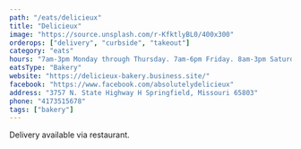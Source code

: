 ```yaml
---
path: "/eats/delicieux"
title: "Delicieux"
image: "https://source.unsplash.com/r-KfktlyBL0/400x300"
orderops: ["delivery", "curbside", "takeout"]
category: "eats"
hours: "7am-3pm Monday through Thursday. 7am-6pm Friday. 8am-3pm Saturday"
eatsType: "Bakery"
website: "https://delicieux-bakery.business.site/"
facebook: "https://www.facebook.com/absolutelydelicieux"
address: "3757 N. State Highway H Springfield, Missouri 65803"
phone: "4173515678"
tags: ["bakery"]
---
```


Delivery available via restaurant.
